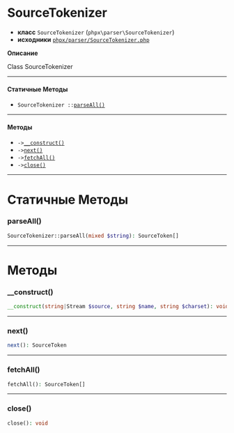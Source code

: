 # SourceTokenizer

- **класс** `SourceTokenizer` (`phpx\parser\SourceTokenizer`)
- **исходники** [`phpx/parser/SourceTokenizer.php`](./src/main/resources/JPHP-INF/sdk/phpx/parser/SourceTokenizer.php)

**Описание**

Class SourceTokenizer

---

#### Статичные Методы

- `SourceTokenizer ::`[`parseAll()`](#method-parseall)

---

#### Методы

- `->`[`__construct()`](#method-__construct)
- `->`[`next()`](#method-next)
- `->`[`fetchAll()`](#method-fetchall)
- `->`[`close()`](#method-close)

---
# Статичные Методы

<a name="method-parseall"></a>

### parseAll()
```php
SourceTokenizer::parseAll(mixed $string): SourceToken[]
```

---
# Методы

<a name="method-__construct"></a>

### __construct()
```php
__construct(string|Stream $source, string $name, string $charset): void
```

---

<a name="method-next"></a>

### next()
```php
next(): SourceToken
```

---

<a name="method-fetchall"></a>

### fetchAll()
```php
fetchAll(): SourceToken[]
```

---

<a name="method-close"></a>

### close()
```php
close(): void
```